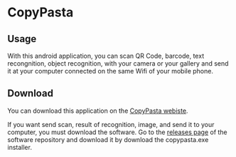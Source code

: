 # CopyPasta

## Usage
With this android application, you can scan QR Code, barcode, text recongnition, object recognition, with your camera or your gallery and send it at your computer connected on the same Wifi of your mobile phone.

## Download
You can download this application on the [CopyPasta webiste](https://copypastaofficial.github.io).

If you want send scan, result of recognition, image, and send it to your computer, you must download the software. Go to the [releases page](https://github.com/CopyPastaOfficial/CopyPasta/releases) of the software repository and download it by download the copypasta.exe installer.

